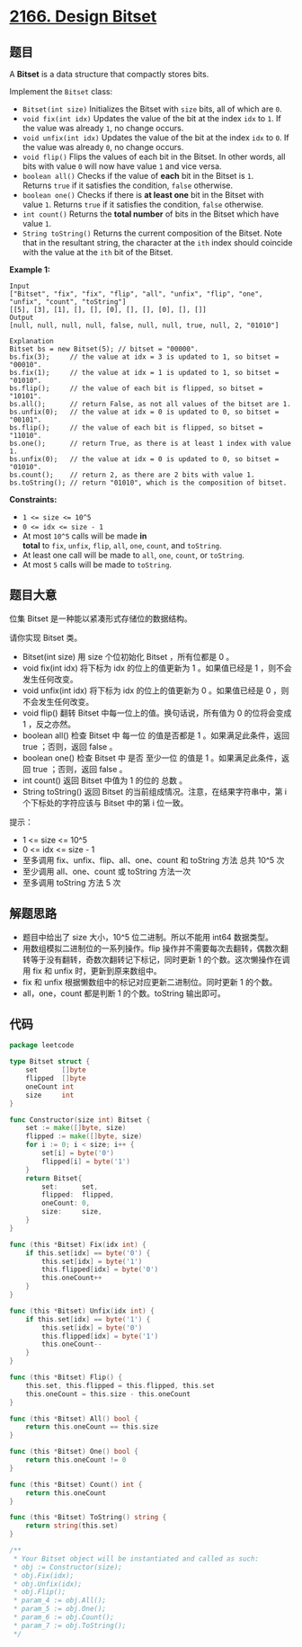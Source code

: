 # [2166. Design Bitset](https://leetcode.com/problems/design-bitset/)


## 题目

A **Bitset** is a data structure that compactly stores bits.

Implement the `Bitset` class:

- `Bitset(int size)` Initializes the Bitset with `size` bits, all of which are `0`.
- `void fix(int idx)` Updates the value of the bit at the index `idx` to `1`. If the value was already `1`, no change occurs.
- `void unfix(int idx)` Updates the value of the bit at the index `idx` to `0`. If the value was already `0`, no change occurs.
- `void flip()` Flips the values of each bit in the Bitset. In other words, all bits with value `0` will now have value `1` and vice versa.
- `boolean all()` Checks if the value of **each** bit in the Bitset is `1`. Returns `true` if it satisfies the condition, `false` otherwise.
- `boolean one()` Checks if there is **at least one** bit in the Bitset with value `1`. Returns `true` if it satisfies the condition, `false` otherwise.
- `int count()` Returns the **total number** of bits in the Bitset which have value `1`.
- `String toString()` Returns the current composition of the Bitset. Note that in the resultant string, the character at the `ith` index should coincide with the value at the `ith` bit of the Bitset.

**Example 1:**

```
Input
["Bitset", "fix", "fix", "flip", "all", "unfix", "flip", "one", "unfix", "count", "toString"]
[[5], [3], [1], [], [], [0], [], [], [0], [], []]
Output
[null, null, null, null, false, null, null, true, null, 2, "01010"]

Explanation
Bitset bs = new Bitset(5); // bitset = "00000".
bs.fix(3);     // the value at idx = 3 is updated to 1, so bitset = "00010".
bs.fix(1);     // the value at idx = 1 is updated to 1, so bitset = "01010".
bs.flip();     // the value of each bit is flipped, so bitset = "10101".
bs.all();      // return False, as not all values of the bitset are 1.
bs.unfix(0);   // the value at idx = 0 is updated to 0, so bitset = "00101".
bs.flip();     // the value of each bit is flipped, so bitset = "11010".
bs.one();      // return True, as there is at least 1 index with value 1.
bs.unfix(0);   // the value at idx = 0 is updated to 0, so bitset = "01010".
bs.count();    // return 2, as there are 2 bits with value 1.
bs.toString(); // return "01010", which is the composition of bitset.

```

**Constraints:**

- `1 <= size <= 10^5`
- `0 <= idx <= size - 1`
- At most `10^5` calls will be made **in total** to `fix`, `unfix`, `flip`, `all`, `one`, `count`, and `toString`.
- At least one call will be made to `all`, `one`, `count`, or `toString`.
- At most `5` calls will be made to `toString`.

## 题目大意

位集 Bitset 是一种能以紧凑形式存储位的数据结构。

请你实现 Bitset 类。

- Bitset(int size) 用 size 个位初始化 Bitset ，所有位都是 0 。
- void fix(int idx) 将下标为 idx 的位上的值更新为 1 。如果值已经是 1 ，则不会发生任何改变。
- void unfix(int idx) 将下标为 idx 的位上的值更新为 0 。如果值已经是 0 ，则不会发生任何改变。
- void flip() 翻转 Bitset 中每一位上的值。换句话说，所有值为 0 的位将会变成 1 ，反之亦然。
- boolean all() 检查 Bitset 中 每一位 的值是否都是 1 。如果满足此条件，返回 true ；否则，返回 false 。
- boolean one() 检查 Bitset 中 是否 至少一位 的值是 1 。如果满足此条件，返回 true ；否则，返回 false 。
- int count() 返回 Bitset 中值为 1 的位的 总数 。
- String toString() 返回 Bitset 的当前组成情况。注意，在结果字符串中，第 i 个下标处的字符应该与 Bitset 中的第 i 位一致。

提示：

- 1 <= size <= 10^5
- 0 <= idx <= size - 1
- 至多调用 fix、unfix、flip、all、one、count 和 toString 方法 总共 10^5 次
- 至少调用 all、one、count 或 toString 方法一次
- 至多调用 toString 方法 5 次

## 解题思路

- 题目中给出了 size 大小，10^5 位二进制。所以不能用 int64 数据类型。
- 用数组模拟二进制位的一系列操作。flip 操作并不需要每次去翻转，偶数次翻转等于没有翻转，奇数次翻转记下标记，同时更新 1 的个数。这次懒操作在调用 fix 和 unfix 时，更新到原来数组中。
- fix 和 unfix 根据懒数组中的标记对应更新二进制位。同时更新 1 的个数。
- all，one，count 都是判断 1 的个数。toString 输出即可。

## 代码

```go
package leetcode

type Bitset struct {
    set      []byte
    flipped  []byte
    oneCount int
    size     int
}

func Constructor(size int) Bitset {
    set := make([]byte, size)
    flipped := make([]byte, size)
    for i := 0; i < size; i++ {
        set[i] = byte('0')
        flipped[i] = byte('1')
    }
    return Bitset{
        set:      set,
        flipped:  flipped,
        oneCount: 0,
        size:     size,
    }
}

func (this *Bitset) Fix(idx int) {
    if this.set[idx] == byte('0') {
        this.set[idx] = byte('1')
        this.flipped[idx] = byte('0')
        this.oneCount++
    }
}

func (this *Bitset) Unfix(idx int) {
    if this.set[idx] == byte('1') {
        this.set[idx] = byte('0')
        this.flipped[idx] = byte('1')
        this.oneCount--
    }
}

func (this *Bitset) Flip() {
    this.set, this.flipped = this.flipped, this.set
    this.oneCount = this.size - this.oneCount
}

func (this *Bitset) All() bool {
    return this.oneCount == this.size
}

func (this *Bitset) One() bool {
    return this.oneCount != 0
}

func (this *Bitset) Count() int {
    return this.oneCount
}

func (this *Bitset) ToString() string {
    return string(this.set)
}

/**
 * Your Bitset object will be instantiated and called as such:
 * obj := Constructor(size);
 * obj.Fix(idx);
 * obj.Unfix(idx);
 * obj.Flip();
 * param_4 := obj.All();
 * param_5 := obj.One();
 * param_6 := obj.Count();
 * param_7 := obj.ToString();
 */
```